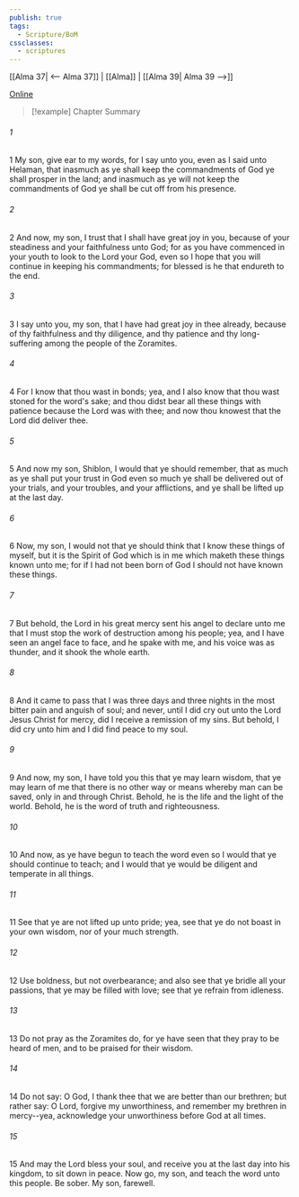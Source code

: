 ```yaml
---
publish: true
tags:
  - Scripture/BoM
cssclasses:
  - scriptures
---
```

[[Alma 37| <-- Alma 37]] | [[Alma]] | [[Alma 39| Alma 39 -->]]

[Online](https://churchofjesuschrist.org/study/scriptures/bofm/alma/38?lang=eng)

>[!example] Chapter Summary
>
###### 1
1 My son, give ear to my words, for I say unto you, even as I said unto Helaman, that inasmuch as ye shall keep the commandments of God ye shall prosper in the land; and inasmuch as ye will not keep the commandments of God ye shall be cut off from his presence.
###### 2
2 And now, my son, I trust that I shall have great joy in you, because of your steadiness and your faithfulness unto God; for as you have commenced in your youth to look to the Lord your God, even so I hope that you will continue in keeping his commandments; for blessed is he that endureth to the end.
###### 3
3 I say unto you, my son, that I have had great joy in thee already, because of thy faithfulness and thy diligence, and thy patience and thy long-suffering among the people of the Zoramites.
###### 4
4 For I know that thou wast in bonds; yea, and I also know that thou wast stoned for the word's sake; and thou didst bear all these things with patience because the Lord was with thee; and now thou knowest that the Lord did deliver thee.
###### 5
5 And now my son, Shiblon, I would that ye should remember, that as much as ye shall put your trust in God even so much ye shall be delivered out of your trials, and your troubles, and your afflictions, and ye shall be lifted up at the last day.
###### 6
6 Now, my son, I would not that ye should think that I know these things of myself, but it is the Spirit of God which is in me which maketh these things known unto me; for if I had not been born of God I should not have known these things.
###### 7
7 But behold, the Lord in his great mercy sent his angel to declare unto me that I must stop the work of destruction among his people; yea, and I have seen an angel face to face, and he spake with me, and his voice was as thunder, and it shook the whole earth.
###### 8
8 And it came to pass that I was three days and three nights in the most bitter pain and anguish of soul; and never, until I did cry out unto the Lord Jesus Christ for mercy, did I receive a remission of my sins. But behold, I did cry unto him and I did find peace to my soul.
###### 9
9 And now, my son, I have told you this that ye may learn wisdom, that ye may learn of me that there is no other way or means whereby man can be saved, only in and through Christ. Behold, he is the life and the light of the world. Behold, he is the word of truth and righteousness.
###### 10
10 And now, as ye have begun to teach the word even so I would that ye should continue to teach; and I would that ye would be diligent and temperate in all things.
###### 11
11 See that ye are not lifted up unto pride; yea, see that ye do not boast in your own wisdom, nor of your much strength.
###### 12
12 Use boldness, but not overbearance; and also see that ye bridle all your passions, that ye may be filled with love; see that ye refrain from idleness.
###### 13
13 Do not pray as the Zoramites do, for ye have seen that they pray to be heard of men, and to be praised for their wisdom.
###### 14
14 Do not say: O God, I thank thee that we are better than our brethren; but rather say: O Lord, forgive my unworthiness, and remember my brethren in mercy--yea, acknowledge your unworthiness before God at all times.
###### 15
15 And may the Lord bless your soul, and receive you at the last day into his kingdom, to sit down in peace. Now go, my son, and teach the word unto this people. Be sober. My son, farewell.



